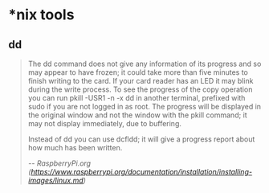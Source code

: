 # *nix tools

## dd

> The dd command does not give any information of its progress and so may appear to have frozen; it could take more than five minutes to finish writing to the card. If your card reader has an LED it may blink during the write process. To see the progress of the copy operation you can run pkill -USR1 -n -x dd in another terminal, prefixed with sudo if you are not logged in as root. The progress will be displayed in the original window and not the window with the pkill command; it may not display immediately, due to buffering.
> 
> Instead of dd you can use dcfldd; it will give a progress report about how much has been written.
>
> -- <cite>RaspberryPi.org (https://www.raspberrypi.org/documentation/installation/installing-images/linux.md)</cite>
